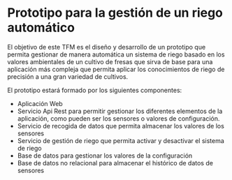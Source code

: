 
# Prototipo para la gestión de un riego automático

El objetivo de este TFM es el diseño y desarrollo de un prototipo que permita gestionar de manera automática un sistema de riego basado en los valores ambientales de un cultivo de fresas que sirva de base para una aplicación más compleja que permita aplicar los conocimientos de riego de precisión a una gran variedad de cultivos.

El prototipo estará formado por los siguientes componentes:

- Aplicación Web
- Servicio Api Rest para permitir gestionar los diferentes elementos de la aplicación, como pueden ser los sensores o valores de configuración.
- Servicio de recogida de datos que permita almacenar los valores de los sensores
- Servicio de gestión de riego que permita activar y desactivar el sistema de riego
- Base de datos para gestionar los valores de la configuración
- Base de datos no relacional para almacenar el histórico de datos de sensores


